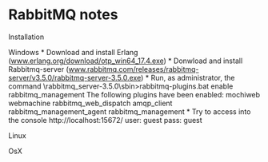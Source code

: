# RabbitMQ notes

Installation

Windows
	* Download and install Erlang (www.erlang.org/download/otp_win64_17.4.exe)
	* Donwload and install Rabbitmq-server (www.rabbitmq.com/releases/rabbitmq-server/v3.5.0/rabbitmq-server-3.5.0.exe)
	* Run, as administrator, the command \rabbitmq_server-3.5.0\sbin>rabbitmq-plugins.bat enable rabbitmq_management
		The following plugins have been enabled:
		mochiweb
		webmachine
		rabbitmq_web_dispatch
		amqp_client
		rabbitmq_management_agent
		rabbitmq_management
	* Try to access into the console http://localhost:15672/ 
		user:	guest
		pass:	guest

Linux

OsX